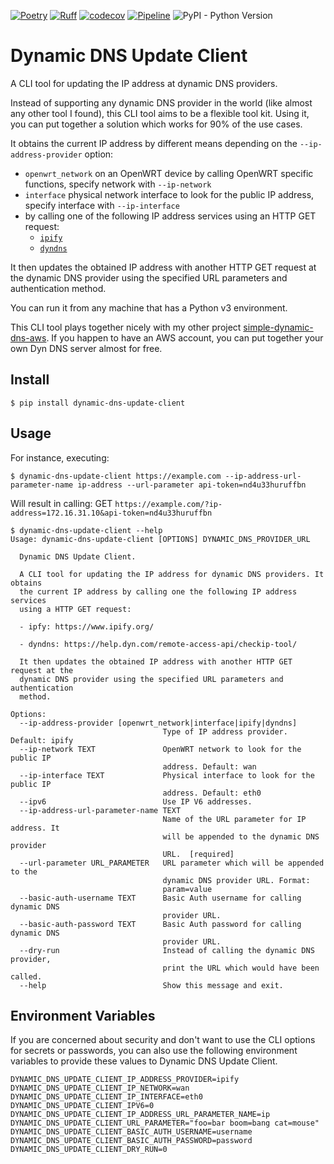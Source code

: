 [![Poetry](https://img.shields.io/endpoint?url=https://python-poetry.org/badge/v0.json)](https://python-poetry.org/)
[![Ruff](https://img.shields.io/endpoint?url=https://raw.githubusercontent.com/astral-sh/ruff/main/assets/badge/v2.json)](https://github.com/astral-sh/ruff)
[![codecov](https://codecov.io/gh/max-pfeiffer/dynamic-dns-update-client/graph/badge.svg?token=lPYop1verl)](https://codecov.io/gh/max-pfeiffer/dynamic-dns-update-client)
[![Pipeline](https://github.com/max-pfeiffer/dynamic-dns-update-client/actions/workflows/pipeline.yml/badge.svg)](https://github.com/max-pfeiffer/dynamic-dns-update-client/actions/workflows/pipeline.yml)
![PyPI - Python Version](https://img.shields.io/pypi/pyversions/dynamic-dns-update-client)

# Dynamic DNS Update Client
A CLI tool for updating the IP address at dynamic DNS providers.

Instead of supporting any dynamic DNS provider in the world (like almost any other tool I found), this CLI tool aims to
be a flexible tool kit. Using it, you can put together a solution which works for 90% of the use cases.

It obtains the current IP address by different means depending on the `--ip-address-provider` option:
* `openwrt_network` on an OpenWRT device by calling OpenWRT specific functions, specify network with `--ip-network`
* `interface` physical network interface to look for the public IP address, specify interface with `--ip-interface`
* by calling one of the following IP address services using an HTTP GET request:
  * [`ipify`](https://www.ipify.org/)
  * [`dyndns`](https://help.dyn.com/remote-access-api/checkip-tool/)


It then updates the obtained IP address with another HTTP GET request at the dynamic DNS provider using
the specified URL parameters and authentication method.

You can run it from any machine that has a Python v3 environment.

This CLI tool plays together nicely with my other project [simple-dynamic-dns-aws](https://github.com/max-pfeiffer/simple-dynamic-dns-aws).
If you happen to have an AWS account, you can put together your own Dyn DNS server almost for free.

## Install
```shell
$ pip install dynamic-dns-update-client 
```

## Usage
For instance, executing:
```shell
$ dynamic-dns-update-client https://example.com --ip-address-url-parameter-name ip-address --url-parameter api-token=nd4u33huruffbn
```
Will result in calling: GET `https://example.com/?ip-address=172.16.31.10&api-token=nd4u33huruffbn`

```shell
$ dynamic-dns-update-client --help
Usage: dynamic-dns-update-client [OPTIONS] DYNAMIC_DNS_PROVIDER_URL

  Dynamic DNS Update Client.

  A CLI tool for updating the IP address for dynamic DNS providers. It obtains
  the current IP address by calling one the following IP address services
  using a HTTP GET request:

  - ipfy: https://www.ipify.org/

  - dyndns: https://help.dyn.com/remote-access-api/checkip-tool/

  It then updates the obtained IP address with another HTTP GET request at the
  dynamic DNS provider using the specified URL parameters and authentication
  method.

Options:
  --ip-address-provider [openwrt_network|interface|ipify|dyndns]
                                  Type of IP address provider. Default: ipify
  --ip-network TEXT               OpenWRT network to look for the public IP
                                  address. Default: wan
  --ip-interface TEXT             Physical interface to look for the public IP
                                  address. Default: eth0
  --ipv6                          Use IP V6 addresses.
  --ip-address-url-parameter-name TEXT
                                  Name of the URL parameter for IP address. It
                                  will be appended to the dynamic DNS provider
                                  URL.  [required]
  --url-parameter URL_PARAMETER   URL parameter which will be appended to the
                                  dynamic DNS provider URL. Format:
                                  param=value
  --basic-auth-username TEXT      Basic Auth username for calling dynamic DNS
                                  provider URL.
  --basic-auth-password TEXT      Basic Auth password for calling dynamic DNS
                                  provider URL.
  --dry-run                       Instead of calling the dynamic DNS provider,
                                  print the URL which would have been called.
  --help                          Show this message and exit.
```

## Environment Variables
If you are concerned about security and don't want to use the CLI options for secrets or passwords, you can also use
the following environment variables to provide these values to Dynamic DNS Update Client.
```shell
DYNAMIC_DNS_UPDATE_CLIENT_IP_ADDRESS_PROVIDER=ipify
DYNAMIC_DNS_UPDATE_CLIENT_IP_NETWORK=wan
DYNAMIC_DNS_UPDATE_CLIENT_IP_INTERFACE=eth0
DYNAMIC_DNS_UPDATE_CLIENT_IPV6=0
DYNAMIC_DNS_UPDATE_CLIENT_IP_ADDRESS_URL_PARAMETER_NAME=ip
DYNAMIC_DNS_UPDATE_CLIENT_URL_PARAMETER="foo=bar boom=bang cat=mouse"
DYNAMIC_DNS_UPDATE_CLIENT_BASIC_AUTH_USERNAME=username
DYNAMIC_DNS_UPDATE_CLIENT_BASIC_AUTH_PASSWORD=password
DYNAMIC_DNS_UPDATE_CLIENT_DRY_RUN=0
```